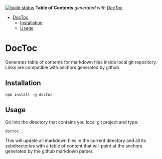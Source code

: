 [![build status](https://secure.travis-ci.org/thlorenz/doctoc.png)](http://travis-ci.org/thlorenz/doctoc)
**Table of Contents**  *generated with [DocToc](http://doctoc.herokuapp.com/)*

- [DocToc](#doctoc)
	- [Installation](#installation)
	- [Usage](#usage)

# DocToc

Generates table of contents for markdown files inside local git repository. Links are compatible with anchors generated by github

## Installation

    npm install -g doctoc

## Usage

Go into the directory that contains you local git project and type:
    
    doctoc .

This will update all markdown files in the current directory and all its
subdirectories with a table of content that will point at the anchors generated
by the github markdown parser.


